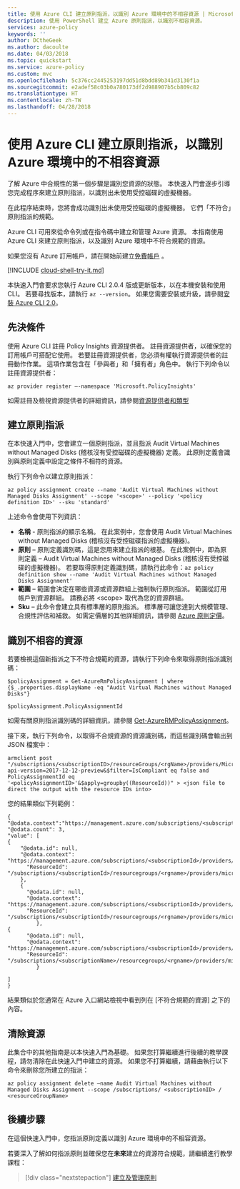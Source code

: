 ```yaml
---
title: 使用 Azure CLI 建立原則指派，以識別 Azure 環境中的不相容資源 | Microsoft Docs
description: 使用 PowerShell 建立 Azure 原則指派，以識別不相容資源。
services: azure-policy
keywords: ''
author: DCtheGeek
ms.author: dacoulte
ms.date: 04/03/2018
ms.topic: quickstart
ms.service: azure-policy
ms.custom: mvc
ms.openlocfilehash: 5c376cc2445253197dd51d8bdd89b341d3130f1a
ms.sourcegitcommit: e2adef58c03b0a780173df2d988907b5cb809c82
ms.translationtype: HT
ms.contentlocale: zh-TW
ms.lasthandoff: 04/28/2018
---
```

# <a name="create-a-policy-assignment-to-identify-non-compliant-resources-in-your-azure-environment-with-the-azure-cli"></a>使用 Azure CLI 建立原則指派，以識別 Azure 環境中的不相容資源

了解 Azure 中合規性的第一個步驟是識別您資源的狀態。 本快速入門會逐步引導您完成程序來建立原則指派，以識別出未使用受控磁碟的虛擬機器。

在此程序結束時，您將會成功識別出未使用受控磁碟的虛擬機器。 它們「不符合」原則指派的規範。

Azure CLI 可用來從命令列或在指令碼中建立和管理 Azure 資源。 本指南使用 Azure CLI 來建立原則指派，以及識別 Azure 環境中不符合規範的資源。

如果您沒有 Azure 訂用帳戶，請在開始前建立[免費帳戶](https://azure.microsoft.com/free/) 。

[!INCLUDE [cloud-shell-try-it.md](../../includes/cloud-shell-try-it.md)]

本快速入門會要求您執行 Azure CLI 2.0.4 版或更新版本，以在本機安裝和使用 CLI。 若要尋找版本，請執行 `az --version`。 如果您需要安裝或升級，請參閱[安裝 Azure CLI 2.0]( /cli/azure/install-azure-cli)。

## <a name="prerequisites"></a>先決條件

使用 Azure CLI 註冊 Policy Insights 資源提供者。 註冊資源提供者，以確保您的訂用帳戶可搭配它使用。 若要註冊資源提供者，您必須有權執行資源提供者的註冊動作作業。 這項作業包含在「參與者」和「擁有者」角色中。 執行下列命令以註冊資源提供者：

```
az provider register –-namespace 'Microsoft.PolicyInsights'
```
如需註冊及檢視資源提供者的詳細資訊，請參閱[資源提供者和類型](../azure-resource-manager/resource-manager-supported-services.md)


## <a name="create-a-policy-assignment"></a>建立原則指派

在本快速入門中，您會建立一個原則指派，並且指派 Audit Virtual Machines without Managed Disks (稽核沒有受控磁碟的虛擬機器) 定義。 此原則定義會識別與原則定義中設定之條件不相符的資源。

執行下列命令以建立原則指派：

```
az policy assignment create --name 'Audit Virtual Machines without Managed Disks Assignment' --scope '<scope>' --policy '<policy definition ID>' --sku 'standard'
```

上述命令會使用下列資訊：

- **名稱** - 原則指派的顯示名稱。 在此案例中，您會使用 Audit Virtual Machines without Managed Disks (稽核沒有受控磁碟指派的虛擬機器)。
- **原則** – 原則定義識別碼，這是您用來建立指派的根基。 在此案例中，即為原則定義 – Audit Virtual Machines without Managed Disks (稽核沒有受控磁碟的虛擬機器)。 若要取得原則定義識別碼，請執行此命令：`az policy definition show --name 'Audit Virtual Machines without Managed Disks Assignment'`
- **範圍** – 範圍會決定在哪些資源或資源群組上強制執行原則指派。 範圍從訂用帳戶到資源群組。 請務必將 &lt;scope&gt; 取代為您的資源群組。
- **Sku** – 此命令會建立具有標準層的原則指派。 標準層可讓您達到大規模管理、合規性評估和補救。 如需定價層的其他詳細資訊，請參閱 [Azure 原則定價](https://azure.microsoft.com/pricing/details/azure-policy)。


## <a name="identify-non-compliant-resources"></a>識別不相容的資源

若要檢視這個新指派之下不符合規範的資源，請執行下列命令來取得原則指派識別碼：

```
$policyAssignment = Get-AzureRmPolicyAssignment | where {$_.properties.displayName -eq "Audit Virtual Machines without Managed Disks"}
```

```
$policyAssignment.PolicyAssignmentId
```

如需有關原則指派識別碼的詳細資訊，請參閱 [Get-AzureRMPolicyAssignment](/powershell/module/azurerm.resources/get-azurermpolicyassignment)。

接下來，執行下列命令，以取得不合規資源的資源識別碼，而這些識別碼會輸出到 JSON 檔案中：

```
armclient post "/subscriptions/<subscriptionID>/resourceGroups/<rgName>/providers/Microsoft.PolicyInsights/policyStates/latest/queryResults?api-version=2017-12-12-preview&$filter=IsCompliant eq false and PolicyAssignmentId eq '<policyAssignmentID>'&$apply=groupby((ResourceId))" > <json file to direct the output with the resource IDs into>
```

您的結果類似下列範例：

```
{
"@odata.context":"https://management.azure.com/subscriptions/<subscriptionId>/providers/Microsoft.PolicyInsights/policyStates/$metadata#latest",
"@odata.count": 3,
"value": [
{
    "@odata.id": null,
    "@odata.context": "https://management.azure.com/subscriptions/<subscriptionId>/providers/Microsoft.PolicyInsights/policyStates/$metadata#latest/$entity",
      "ResourceId": "/subscriptions/<subscriptionId>/resourcegroups/<rgname>/providers/microsoft.compute/virtualmachines/<virtualmachineId>"
    },
    {
      "@odata.id": null,
      "@odata.context": "https://management.azure.com/subscriptions/<subscriptionId>/providers/Microsoft.PolicyInsights/policyStates/$metadata#latest/$entity",
      "ResourceId": "/subscriptions/<subscriptionId>/resourcegroups/<rgname>/providers/microsoft.compute/virtualmachines/<virtualmachine2Id>"
         },
{
      "@odata.id": null,
      "@odata.context": "https://management.azure.com/subscriptions/<subscriptionId>/providers/Microsoft.PolicyInsights/policyStates/$metadata#latest/$entity",
      "ResourceId": "/subscriptions/<subscriptionName>/resourcegroups/<rgname>/providers/microsoft.compute/virtualmachines/<virtualmachine3ID>"
         }

]
}

```

結果類似於您通常在 Azure 入口網站檢視中看到列在 [不符合規範的資源] 之下的內容。

## <a name="clean-up-resources"></a>清除資源

此集合中的其他指南是以本快速入門為基礎。 如果您打算繼續進行後續的教學課程，請勿清除在此快速入門中建立的資源。 如果您不打算繼續，請藉由執行以下命令來刪除您所建立的指派：

```azurecli
az policy assignment delete –name Audit Virtual Machines without Managed Disks Assignment --scope /subscriptions/ <subscriptionID> / <resourceGroupName>
```

## <a name="next-steps"></a>後續步驟

在這個快速入門中，您指派原則定義以識別 Azure 環境中的不相容資源。

若要深入了解如何指派原則並確保您在**未來**建立的資源符合規範，請繼續進行教學課程：

> [!div class="nextstepaction"]
> [建立及管理原則](./create-manage-policy.md)
